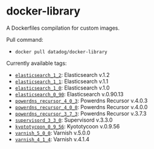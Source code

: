 # docker-library
A Dockerfiles compilation for custom images.

Pull command:
 * `docker pull datadog/docker-library`

Currently available tags:
 * [`elasticsearch_1_2`](https://github.com/DataDog/docker-library/tree/master/elasticsearch/1.2): Elasticsearch v.1.2
 * [`elasticsearch_1_1`](https://github.com/DataDog/docker-library/tree/master/elasticsearch/1.1): Elasticsearch v.1.1
 * [`elasticsearch_1_0`](https://github.com/DataDog/docker-library/tree/master/elasticsearch/1.0): Elasticsearch v.1.0
 * [`elasticsearch_0_90`](https://github.com/DataDog/docker-library/tree/master/elasticsearch/0.90): Elasticsearch v.0.90.13
 * [`powerdns_recursor_4_0_3`](https://github.com/DataDog/docker-library/tree/master/powerdns\_recursor/4.0.3): Powerdns Recursor v.4.0.3
 * [`powerdns_recursor_4_0_0`](https://github.com/DataDog/docker-library/tree/master/powerdns\_recursor/4.0.0): Powerdns Recursor v.4.0.0
 * [`powerdns_recursor_3_7_3`](https://github.com/DataDog/docker-library/tree/master/powerdns\_recursor/3.7.3): Powerdns Recursor v.3.7.3
 * [`supervisord_3_3_0`](https://github.com/DataDog/docker-library/tree/master/supervisord/3.3.0): Supervisord v.3.3.0
 * [`kyototycoon_0_9_56`](https://github.com/DataDog/docker-library/tree/master/kyototycoon/0.9.56): Kyototycoon v.0.9.56
 * [`varnish_5_0_0`](https://github.com/DataDog/docker-library/tree/master/varnish/5.0.0): Varnish v.5.0.0
 * [`varnish_4_1_4`](https://github.com/DataDog/docker-library/tree/master/varnish/4.1.4): Varnish v.4.1.4
